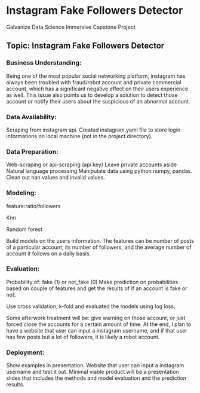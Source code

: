 # Instagram Fake Followers Detector
Galvanize Data Science Immersive Capstone Project

## Topic: Instagram Fake Followers Detector 

### Business Understanding: 
Being one of the most popular social networking platform, instagram has always been troubled with fraud/robot account and private commercial account, which has a significant negative effect on their users experience as well. This issue also points us to develop a solution to detect those account or notify their users about the suspicious of an abnormal account.

### Data Availability:
Scraping from instagram api.
Created instagram.yaml file to store login informations on local machine (not in the project directory).


### Data Preparation:
Web-scraping or api-scraping (api key)
Leave private accounts aside
Natural language processing
Manipulate data using python numpy, pandas. Clean out nan values and invalid values.

### Modeling:
feature:ratio/followers

Knn

Random forest

Build models on the users information. 
The features can be number of posts of a particular account, its number of followers, and the average number of account it follows on a daily basis.

### Evaluation:
Probability of: fake (1) or not_fake (0)
Make prediction on probabilities based on couple of features and get the results of if an account is fake or not. 

Use cross validation, k-fold and evaluated the models using log loss.

Some afterwork treatment will be: give warning on those account, or just forced close the accounts for a certain amount of time.
At the end, I plan to have a website that user can input a instagram username, and if that user has few posts but a lot of followers, it is likely a robot account.


### Deployment:
Show examples in presentation.
Website that user can input a instagram username and test it out.
Minimal viable product will be a presentation slides that includes the methods and model evaluation and the prediction results.
